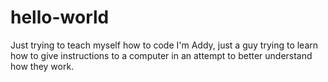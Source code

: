 # hello-world
Just trying to teach myself how to code
I'm Addy, just a guy trying to learn how to give instructions to a computer in an attempt to better understand how they work.
